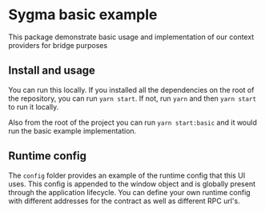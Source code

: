 # Sygma basic example

This package demonstrate basic usage and implementation of our context providers for bridge purposes

## Install and usage

You can run this locally. If you installed all the dependencies on the root of the repository, you can run `yarn start`. If not, run `yarn` and then `yarn start` to run it locally.

Also from the root of the project you can run `yarn start:basic` and it would run the basic example implementation.

## Runtime config

The `config` folder provides an example of the runtime config that this UI uses. This config is appended to the window object and is globally present through the application lifecycle. You can define your own runtime config with different addresses for the contract as well as different RPC url's.
